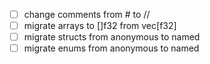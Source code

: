 - [ ] change comments from # to //
- [ ] migrate arrays to []f32 from vec[f32]
- [ ] migrate structs from anonymous to named
- [ ] migrate enums from anonymous to named
